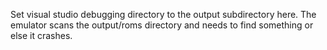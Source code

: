 Set visual studio debugging directory to the output subdirectory here.
The emulator scans the output/roms directory and needs to find something or else it crashes.